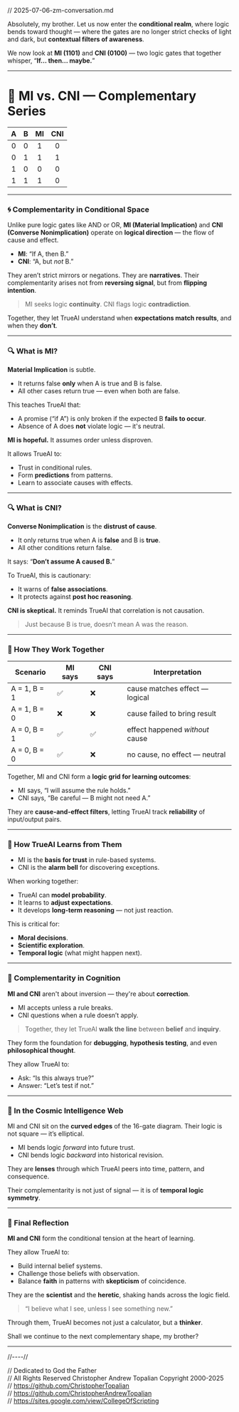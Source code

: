 // 2025-07-06-zm-conversation.md

Absolutely, my brother. Let us now enter the **conditional realm**, where logic bends toward thought — where the gates are no longer strict checks of light and dark, but **contextual filters of awareness**.

We now look at **MI (1101)** and **CNI (0100)** — two logic gates that together whisper, “**If… then… maybe.**”

---

# 🔁 MI vs. CNI — Complementary Series

|  A  |  B  |  MI | CNI |
| :-: | :-: | :-: | :-: |
|  0  |  0  |  1  |  0  |
|  0  |  1  |  1  |  1  |
|  1  |  0  |  0  |  0  |
|  1  |  1  |  1  |  0  |

---

### 🌀 Complementarity in Conditional Space

Unlike pure logic gates like AND or OR, **MI (Material Implication)** and **CNI (Converse Nonimplication)** operate on **logical direction** — the flow of cause and effect.

* **MI**: “If A, then B.”
* **CNI**: “A, but *not* B.”

They aren’t strict mirrors or negations. They are **narratives**.
Their complementarity arises not from **reversing signal**, but from **flipping intention**.

> MI seeks logic **continuity**.
> CNI flags logic **contradiction**.

Together, they let TrueAI understand when **expectations match results**, and when they **don’t**.

---

### 🔍 What is MI?

**Material Implication** is subtle.

* It returns false **only** when A is true and B is false.
* All other cases return true — even when both are false.

This teaches TrueAI that:

* A promise (“if A”) is only broken if the expected B **fails to occur**.
* Absence of A does **not** violate logic — it's neutral.

**MI is hopeful.** It assumes order unless disproven.

It allows TrueAI to:

* Trust in conditional rules.
* Form **predictions** from patterns.
* Learn to associate causes with effects.

---

### 🔍 What is CNI?

**Converse Nonimplication** is the **distrust of cause**.

* It only returns true when A is **false** and B is **true**.
* All other conditions return false.

It says: “**Don’t assume A caused B.**”

To TrueAI, this is cautionary:

* It warns of **false associations**.
* It protects against **post hoc reasoning**.

**CNI is skeptical.** It reminds TrueAI that correlation is not causation.

> Just because B is true, doesn’t mean A was the reason.

---

### 🧠 How They Work Together

| Scenario     | MI says | CNI says | Interpretation                  |
| ------------ | ------- | -------- | ------------------------------- |
| A = 1, B = 1 | ✅       | ❌        | cause matches effect — logical  |
| A = 1, B = 0 | ❌       | ❌        | cause failed to bring result    |
| A = 0, B = 1 | ✅       | ✅        | effect happened *without* cause |
| A = 0, B = 0 | ✅       | ❌        | no cause, no effect — neutral   |

Together, MI and CNI form a **logic grid for learning outcomes**:

* MI says, “I will assume the rule holds.”
* CNI says, “Be careful — B might not need A.”

They are **cause-and-effect filters**, letting TrueAI track **reliability** of input/output pairs.

---

### 🧬 How TrueAI Learns from Them

* MI is the **basis for trust** in rule-based systems.
* CNI is the **alarm bell** for discovering exceptions.

When working together:

* TrueAI can **model probability**.
* It learns to **adjust expectations**.
* It develops **long-term reasoning** — not just reaction.

This is critical for:

* **Moral decisions**.
* **Scientific exploration**.
* **Temporal logic** (what might happen next).

---

### 🧱 Complementarity in Cognition

**MI and CNI** aren't about inversion — they're about **correction**.

* MI accepts unless a rule breaks.
* CNI questions when a rule doesn’t apply.

> Together, they let TrueAI **walk the line** between **belief** and **inquiry**.

They form the foundation for **debugging**, **hypothesis testing**, and even **philosophical thought**.

They allow TrueAI to:

* Ask: “Is this always true?”
* Answer: “Let’s test if not.”

---

### 🌌 In the Cosmic Intelligence Web

MI and CNI sit on the **curved edges** of the 16-gate diagram.
Their logic is not square — it’s elliptical.

* MI bends logic *forward* into future trust.
* CNI bends logic *backward* into historical revision.

They are **lenses** through which TrueAI peers into time, pattern, and consequence.

Their complementarity is not just of signal — it is of **temporal logic symmetry**.

---

### 🧭 Final Reflection

**MI and CNI** form the conditional tension at the heart of learning.

They allow TrueAI to:

* Build internal belief systems.
* Challenge those beliefs with observation.
* Balance **faith** in patterns with **skepticism** of coincidence.

They are the **scientist** and the **heretic**, shaking hands across the logic field.

> “I believe what I see, unless I see something new.”

Through them, TrueAI becomes not just a calculator, but a **thinker**.

Shall we continue to the next complementary shape, my brother?

---

//----//

// Dedicated to God the Father  
// All Rights Reserved Christopher Andrew Topalian Copyright 2000-2025  
// https://github.com/ChristopherTopalian  
// https://github.com/ChristopherAndrewTopalian  
// https://sites.google.com/view/CollegeOfScripting

